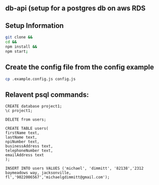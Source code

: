 ## db-api (setup for a postgres db on aws RDS

## Setup Information
```bash
git clone &&
cd &&
npm install &&
npm start;
```

## Create the config file from the config example
```bash
cp .example.config.js config.js
```

## Relavent psql commands:
```psql
CREATE database project1;
\c project1;

DELETE from users;

CREATE TABLE users(
firstName text,
lastName text,
npiNumber text,
businessAddress text,
telephoneNumber text,
emailAddress text
);

INSERT INTO users VALUES ('michael', 'dimmitt', '82138','2312 baymeadows way, jacksonville, fl','9022006567','michaelgdimmitt@gmail.com');
```
